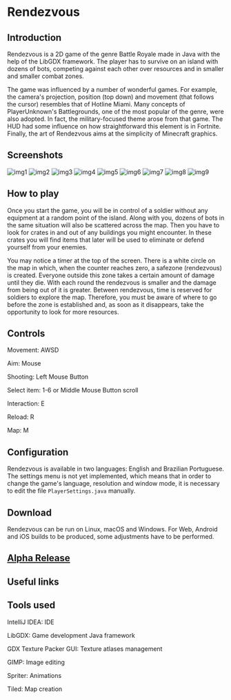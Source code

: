 # Rendezvous
 
## Introduction

Rendezvous is a 2D game of the genre Battle Royale made in Java with the help of the LibGDX framework. The player has to survive on an island with dozens of bots, competing against each other over resources and in smaller and smaller combat zones.

The game was influenced by a number of wonderful games. For example, the camera's projection, position (top down) and movement (that follows the cursor) resembles that of Hotline Miami. Many concepts of PlayerUnknown's Battlegrounds, one of the most popular of the genre, were also adopted. In fact, the military-focused theme arose from that game. The HUD had some influence on how straightforward this element is in Fortnite. Finally, the art of Rendezvous aims at the simplicity of Minecraft graphics.

## Screenshots

![img1](https://i.imgur.com/PdViseF.png)
![img2](https://i.imgur.com/vT4rB1t.png)
![img3](https://i.imgur.com/rbFMC9w.png)
![img4](https://i.imgur.com/YypnJFa.png)
![img5](https://i.imgur.com/r7C11kc.png)
![img6](https://i.imgur.com/3MEdqW3.png)
![img7](https://i.imgur.com/Rppb39c.png)
![img8](https://i.imgur.com/AtZRgAy.png)
![img9](https://i.imgur.com/3DCZo69.png)

## How to play

Once you start the game, you will be in control of a soldier without any equipment at a random point of the island. Along with you, dozens of bots in the same situation will also be scattered across the map. Then you have to look for crates in and out of any buildings you might encounter. In these crates you will find items that later will be used to eliminate or defend yourself from your enemies.

You may notice a timer at the top of the screen. There is a white circle on the map in which, when the counter reaches zero, a safezone (rendezvous) is created. Everyone outside this zone takes a certain amount of damage until they die. With each round the rendezvous is smaller and the damage from being out of it is greater. Between rendezvous, time is reserved for soldiers to explore the map. Therefore, you must be aware of where to go before the zone is established and, as soon as it disappears, take the opportunity to look for more resources.

## Controls

Movement: AWSD

Aim: Mouse

Shooting: Left Mouse Button

Select item: 1-6 or Middle Mouse Button scroll

Interaction: E

Reload: R

Map: M

## Configuration

Rendezvous is available in two languages: English and Brazilian Portuguese. The settings menu is not yet implemented, which means that in order to change the game's language, resolution and window mode, it is necessary to edit the file `PlayerSettings.java` manually.

## Download

Rendezvous can be run on Linux, macOS and Windows. For Web, Android and iOS builds to be produced, some adjustments have to be performed.

## [Alpha Release](https://github.com/brensio/rendezvous/releases/tag/v0.1.0)

## Useful links

## Tools used

IntelliJ IDEA: IDE

LibGDX: Game development Java framework

GDX Texture Packer GUI: Texture atlases management

GIMP: Image editing

Spriter: Animations

Tiled: Map creation

